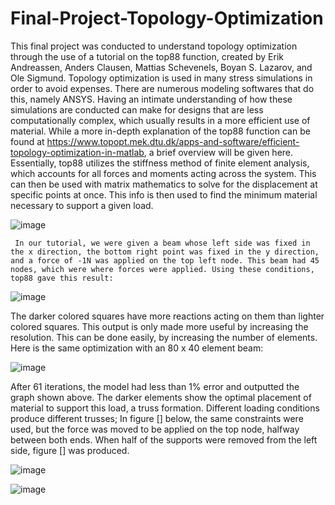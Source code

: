# Final-Project-Topology-Optimization
This final project was conducted to understand topology optimization through the use of a tutorial on the top88 function, created by Erik Andreassen, Anders Clausen, Mattias Schevenels, Boyan S. Lazarov, and Ole Sigmund. Topology optimization is used in many stress simulations in order to avoid expenses. There are numerous modeling softwares that do this, namely ANSYS. Having an intimate understanding of how these simulations are conducted can make for designs that are less computationally complex, which usually results in a more efficient use of material.
	While a more in-depth explanation of the top88 function can be found at https://www.topopt.mek.dtu.dk/apps-and-software/efficient-topology-optimization-in-matlab, a brief overview will be given here. Essentially, top88 utilizes the stiffness method of finite element analysis, which accounts for all forces and moments acting across the system. This can then be used with matrix mathematics to solve for the displacement at specific points at once. This info is then used to find the minimum material necessary to support a given load.

![image](https://user-images.githubusercontent.com/67770226/206836483-aad88477-a070-4355-874b-e15595035ebd.png)

	 In our tutorial, we were given a beam whose left side was fixed in the x direction, the bottom right point was fixed in the y direction, and a force of -1N was applied on the top left node. This beam had 45 nodes, which were where forces were applied. Using these conditions, top88 gave this result:

![image](https://user-images.githubusercontent.com/67770226/206836427-37d7093e-30a7-4bc7-b17e-83ec00903d2e.png)


The darker colored squares have more reactions acting on them than lighter colored squares. This output is only made more useful by increasing the resolution. This can be done easily, by increasing the number of elements. Here is the same optimization with an 80 x 40 element beam:

![image](https://user-images.githubusercontent.com/67770226/206836430-db7cdde5-c72e-4388-8025-8f9720756fac.png)


After 61 iterations, the model had less than 1% error and outputted the graph shown above. The darker elements show the optimal placement of material to support this load, a truss formation. Different loading conditions produce different trusses; In figure [] below, the same constraints were used, but the force was moved to be applied on the top node, halfway between both ends. When half of the supports were removed from the left side, figure [] was produced.

![image](https://user-images.githubusercontent.com/67770226/206836440-a2984ba2-a277-450f-8e78-ddbf20707795.png)

![image](https://user-images.githubusercontent.com/67770226/206836443-0376dd54-159b-4484-babb-f07a958fb2be.png)


